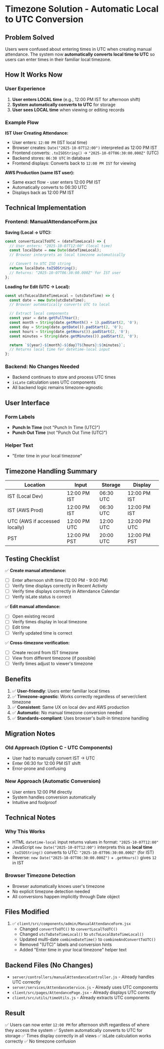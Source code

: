 # Timezone Solution - Automatic Local to UTC Conversion

## Problem Solved
Users were confused about entering times in UTC when creating manual attendance. The system now **automatically converts local time to UTC** so users can enter times in their familiar local timezone.

## How It Works Now

### User Experience
1. **User enters LOCAL time** (e.g., 12:00 PM IST for afternoon shift)
2. **System automatically converts to UTC** for storage
3. **User sees LOCAL time** when viewing or editing records

### Example Flow

**IST User Creating Attendance:**
- User enters: `12:00 PM` (IST local time)
- Browser creates: `Date("2025-10-07T12:00")` interpreted as 12:00 PM IST
- Frontend converts: `.toISOString()` → `"2025-10-07T06:30:00.000Z"` (UTC)
- Backend stores: `06:30 UTC` in database
- Frontend displays: Converts back to `12:00 PM IST` for viewing

**AWS Production (same IST user):**
- Same exact flow - user enters 12:00 PM IST
- Automatically converts to 06:30 UTC
- Displays back as 12:00 PM IST

## Technical Implementation

### Frontend: ManualAttendanceForm.jsx

**Saving (Local → UTC):**
```javascript
const convertLocalToUTC = (dateTimeLocal) => {
  // User enters: "2025-10-07T12:00" (local time)
  const localDate = new Date(dateTimeLocal);
  // Browser interprets as local timezone automatically

  // Convert to UTC ISO string
  return localDate.toISOString();
  // Returns: "2025-10-07T06:30:00.000Z" for IST user
};
```

**Loading for Edit (UTC → Local):**
```javascript
const utcToLocalDateTimeLocal = (utcDateTime) => {
  const date = new Date(utcDateTime);
  // Browser automatically converts UTC to local

  // Extract local components
  const year = date.getFullYear();
  const month = String(date.getMonth() + 1).padStart(2, '0');
  const day = String(date.getDate()).padStart(2, '0');
  const hours = String(date.getHours()).padStart(2, '0');
  const minutes = String(date.getMinutes()).padStart(2, '0');

  return `${year}-${month}-${day}T${hours}:${minutes}`;
  // Returns local time for datetime-local input
};
```

### Backend: No Changes Needed
- Backend continues to store and process UTC times
- `isLate` calculation uses UTC components
- All backend logic remains timezone-agnostic

## User Interface

### Form Labels
- **Punch In Time** (not "Punch In Time (UTC)")
- **Punch Out Time** (not "Punch Out Time (UTC)")

### Helper Text
- "Enter time in your local timezone"

## Timezone Handling Summary

| Location | Input | Storage | Display |
|----------|-------|---------|---------|
| IST (Local Dev) | 12:00 PM IST | 06:30 UTC | 12:00 PM IST |
| IST (AWS Prod) | 12:00 PM IST | 06:30 UTC | 12:00 PM IST |
| UTC (AWS if accessed locally) | 12:00 PM UTC | 12:00 UTC | 12:00 PM UTC |
| PST | 12:00 PM PST | 20:00 UTC | 12:00 PM PST |

## Testing Checklist

✅ **Create manual attendance:**
- [ ] Enter afternoon shift time (12:00 PM - 9:00 PM)
- [ ] Verify time displays correctly in Recent Activity
- [ ] Verify time displays correctly in Attendance Calendar
- [ ] Verify isLate status is correct

✅ **Edit manual attendance:**
- [ ] Open existing record
- [ ] Verify times display in local timezone
- [ ] Edit time
- [ ] Verify updated time is correct

✅ **Cross-timezone verification:**
- [ ] Create record from IST timezone
- [ ] View from different timezone (if possible)
- [ ] Verify times adjust to viewer's timezone

## Benefits

1. ✅ **User-friendly**: Users enter familiar local times
2. ✅ **Timezone-agnostic**: Works correctly regardless of server/client timezone
3. ✅ **Consistent**: Same UX on local dev and AWS production
4. ✅ **Automatic**: No manual timezone conversion needed
5. ✅ **Standards-compliant**: Uses browser's built-in timezone handling

## Migration Notes

### Old Approach (Option C - UTC Components)
- User had to manually convert IST → UTC
- Enter 06:30 for 12:00 PM IST shift
- Error-prone and confusing

### New Approach (Automatic Conversion)
- User enters 12:00 PM directly
- System handles conversion automatically
- Intuitive and foolproof

## Technical Notes

### Why This Works
- HTML `datetime-local` input returns values in format: `"2025-10-07T12:00"`
- JavaScript `new Date("2025-10-07T12:00")` interprets this as **local time**
- `.toISOString()` converts to UTC: `"2025-10-07T06:30:00.000Z"` (for IST)
- Reverse: `new Date("2025-10-07T06:30:00.000Z")` + `.getHours()` gives `12` in IST

### Browser Timezone Detection
- Browser automatically knows user's timezone
- No explicit timezone detection needed
- All conversions happen implicitly through Date object

## Files Modified

1. ✅ `client/src/components/admin/ManualAttendanceForm.jsx`
   - Changed `convertToUTC()` to `convertLocalToUTC()`
   - Changed `utcToDateTimeLocal()` to `utcToLocalDateTimeLocal()`
   - Updated multi-date `combineDateTime()` to `combineAndConvertToUTC()`
   - Removed "(UTC)" labels and conversion hints
   - Added "Enter time in your local timezone" helper text

## Backend Files (No Changes)

- `server/controllers/manualAttendanceController.js` - Already handles UTC correctly
- `server/services/AttendanceService.js` - Already uses UTC components
- `client/src/pages/AttendancePage.jsx` - Already displays UTC correctly
- `client/src/utils/timeUtils.js` - Already extracts UTC components

## Result

✅ Users can now enter `12:00 PM` for afternoon shift regardless of where they access the system
✅ System automatically converts to UTC for storage
✅ Times display correctly in all views
✅ isLate calculation works correctly
✅ No timezone confusion
